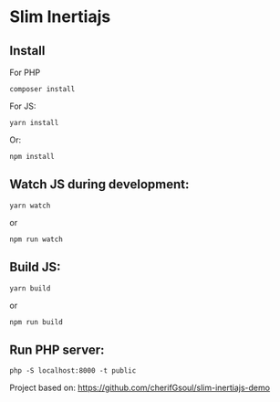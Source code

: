 # Slim Inertiajs

## Install
For PHP

```shell
composer install
```

For JS:

```shell
yarn install
```

Or:

```shell
npm install
```

## Watch JS during development:

```shell
yarn watch
```

or
```shell
npm run watch
```

## Build JS:

```shell
yarn build
```

or
```shell
npm run build
```

## Run PHP server:

```shell
php -S localhost:8000 -t public
```



Project based on: https://github.com/cherifGsoul/slim-inertiajs-demo

